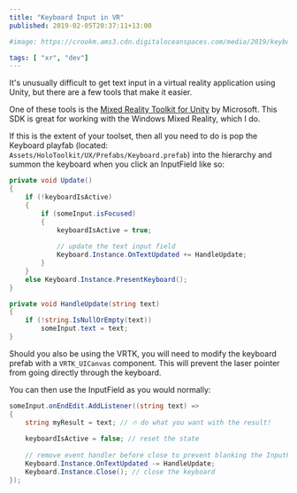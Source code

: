 ```yaml
---
title: "Keyboard Input in VR"
published: 2019-02-05T20:37:11+13:00

#image: https://crookm.ams3.cdn.digitaloceanspaces.com/media/2019/keyboard-input-in-vr--3a712a06-acda-4604-989d-22c3e448966b.jpg

tags: [ "xr", "dev"]
---
```


It's unusually difficult to get text input in a virtual reality application using Unity, but there are a few tools that make it easier.

One of these tools is the [Mixed Reality Toolkit for Unity](https://github.com/Microsoft/MixedRealityToolkit-Unity) by Microsoft. This SDK is great for working with the Windows Mixed Reality, which I do.

If this is the extent of your toolset, then all you need to do is pop the Keyboard playfab (located: `Assets/HoloToolkit/UX/Prefabs/Keyboard.prefab`) into the hierarchy and summon the keyboard when you click an InputField like so:

```csharp
private void Update()
{
    if (!keyboardIsActive)
    {
        if (someInput.isFocused)
        {
            keyboardIsActive = true;
            
            // update the text input field
            Keyboard.Instance.OnTextUpdated += HandleUpdate;
        }
    }
    else Keyboard.Instance.PresentKeyboard();
}

private void HandleUpdate(string text)
{
    if (!string.IsNullOrEmpty(text))
        someInput.text = text;
}
```

Should you also be using the VRTK, you will need to modify the keyboard prefab with a `VRTK_UICanvas` component. This will prevent the laser pointer from going directly through the keyboard.

You can then use the InputField as you would normally:

```csharp
someInput.onEndEdit.AddListener((string text) =>
{
    string myResult = text; // 🔥 do what you want with the result!
    
    keyboardIsActive = false; // reset the state
    
    // remove event handler before close to prevent blanking the InputField
    Keyboard.Instance.OnTextUpdated -= HandleUpdate;
    Keyboard.Instance.Close(); // close the keyboard
});
```

